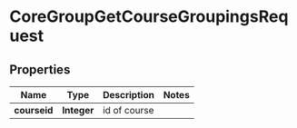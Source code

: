 

# CoreGroupGetCourseGroupingsRequest


## Properties

| Name | Type | Description | Notes |
|------------ | ------------- | ------------- | -------------|
|**courseid** | **Integer** | id of course |  |



